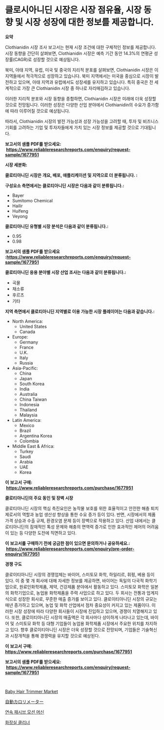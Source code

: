 <p><h1>클로시아니딘 시장은 시장 점유율, 시장 동향 및 시장 성장에 대한 정보를 제공합니다.</h1></p><p><strong>요약</strong></p>
<p><p>Clothianidin 시장 조사 보고서는 현재 시장 조건에 대한 구체적인 정보를 제공합니다. 시장 동향을 간단히 살펴보면, Clothianidin 시장은 예측 기간 동안 14.3%의 연평균 성장률(CAGR)로 성장할 것으로 예상됩니다. </p><p>북미, 아태 지역, 유럽, 미국 및 중국의 지리적 분포를 살펴보면, Clothianidin 시장은 이 지역들에서 적극적으로 성장하고 있습니다. 북미 지역에서는 미국을 중심으로 시장이 발전하고 있으며, 아태 지역과 유럽에서도 성장세를 유지하고 있습니다. 특히 중국은 전 세계적으로 가장 큰 Clothianidin 시장 중 하나로 자리매김하고 있습니다.</p><p>이러한 지리적 분포와 시장 동향을 종합하면, Clothianidin 시장은 미래에 더욱 성장할 것으로 전망됩니다. 이러한 성장은 다양한 산업 분야에서 Clothianidin의 수요가 증가함에 따라 이루어질 것으로 예상됩니다.</p><p>따라서, Clothianidin 시장의 발전 가능성과 성장 가능성을 고려할 때, 투자 및 비즈니스 기회를 고려하는 기업 및 투자자들에게 가치 있는 시장 정보를 제공할 것으로 기대됩니다.</p></p>
<p><strong>보고서의 샘플 PDF를 받으세요: &nbsp;<a href="https://www.reliableresearchreports.com/enquiry/request-sample/1677951">https://www.reliableresearchreports.com/enquiry/request-sample/1677951</a></strong></p>
<p><strong>시장 세분화:</strong></p>
<p><strong> 클로티아니딘 시장은 개요, 배포, 애플리케이션 및 지역으로 더 분류됩니다. :</strong></p>
<p><strong>구성요소 측면에서는 클로티아니딘 시장은 다음과 같이 분류됩니다.:</strong></p>
<p><ul><li>Bayer</li><li>Sumitomo Chemical</li><li>Hailir</li><li>Huifeng</li><li>Veyong</li></ul></p>
<p><strong> 클로티아니딘 유형별 시장 분석은 다음과 같이 분류됩니다.:</strong></p>
<p><ul><li>0.95</li><li>0.98</li></ul></p>
<p><strong>보고서의 샘플 PDF를 받으세요 :<a href="https://www.reliableresearchreports.com/enquiry/request-sample/1677951">https://www.reliableresearchreports.com/enquiry/request-sample/1677951</a></strong></p>
<p><strong> 클로티아니딘 응용 분야별 시장 산업 조사는 다음과 같이 분류됩니다.:</strong></p>
<p><ul><li>곡물</li><li>채소류</li><li>후르츠</li><li>기타</li></ul></p>
<p><strong>지역 측면에서 클로티아니딘 지역별로 이용 가능한 시장 플레이어는 다음과 같습니다.:</strong></p>
<p><ul>
    <li>
        North America:
        <ul>
            <li>United States</li>
            <li>Canada</li>
        </ul>
    </li>
    <li>
        Europe:
        <ul>
            <li>Germany</li>
            <li>France</li>
            <li>U.K.</li>
            <li>Italy</li>
            <li>Russia</li>
        </ul>
    </li>
    <li>
        Asia-Pacific:
        <ul>
            <li>China</li>
            <li>Japan</li>
            <li>South Korea</li>
            <li>India</li>
            <li>Australia</li>
            <li>China Taiwan</li>
            <li>Indonesia</li>
            <li>Thailand</li>
            <li>Malaysia</li>
        </ul>
    </li>
    <li>
        Latin America:
        <ul>
            <li>Mexico</li>
            <li>Brazil</li>
            <li>Argentina Korea</li>
            <li>Colombia</li>
        </ul>
    </li>
    <li>
        Middle East & Africa:
        <ul>
            <li>Turkey</li>
            <li>Saudi</li>
            <li>Arabia</li>
            <li>UAE</li>
            <li>Korea</li>
        </ul>
    </li>
    </ul></p>
<p><strong>이 보고서 구매: &nbsp;<a href="https://www.reliableresearchreports.com/purchase/1677951">https://www.reliableresearchreports.com/purchase/1677951</a></strong></p>
<p><strong>클로티아니딘의 주요 동인 및 장벽 시장</strong></p>
<p><p>클로티아니딘 시장의 핵심 촉진요인은 농작물 보호를 위한 효율적이고 안전한 해충 퇴치제로서의 역할과 농업 생산성 향상을 통한 수요 증가 등이 있다. 반면, 시장에서의 제품 가격 상승과 수출 규제, 환경오염 문제 등이 장벽으로 작용하고 있다. 산업 내에서는 클로티아니딘의 잠재적인 톡성 문제와 해충의 면역력 증가로 인한 효과적인 제어의 어려움이 있는 등 다양한 도전에 직면하고 있다.</p></p>
<p><strong>이 보고서를 구매하기 전에 궁금한 점이 있으면 문의하거나 공유하세요.: &nbsp;<a href="https://www.reliableresearchreports.com/enquiry/pre-order-enquiry/1677951">https://www.reliableresearchreports.com/enquiry/pre-order-enquiry/1677951</a></strong></p>
<p><strong>경쟁 구도</strong></p>
<p><p>클로이티아니딘 시장의 경쟁업체는 바이어, 스미토모 화학, 하일리르, 휘펑, 베용 등이 있다. 이 중 몇 개 회사에 대해 자세한 정보를 제공하면, 바이어는 독일의 다국적 화학기업으로, 원료인화학제품, 제약, 건강제품 분야에서 활동하고 있다. 스미토모 화학은 일본의 화학기업으로, 농업용 화학제품을 주력 사업으로 하고 있다. 두 회사는 전통과 업계지식으로 성장한 회사로, 꾸준한 매출 증가를 보이고 있다. 클로이티아니딘 시장의 규모는 매년 증가하고 있으며, 농업 및 화학 산업에서 점차 중요성이 커지고 있는 제품이다. 이러한 시장 성장에 따라 다양한 회사들이 시장에 진입하고 있으며, 경쟁이 치열해지고 있다. 또한, 클로이티아니딘 시장의 매출액은 각 회사마다 상이하게 나타나고 있는데, 바이어 및 스미토모 화학 등 대형 기업들이 농업용 화학제품 시장에서 주요한 위치를 차지하고 있다. 향후 클로이티아니딘 시장은 더욱 성장할 것으로 전망되며, 기업들은 기술혁신과 시장개척을 통해 경쟁력을 유지할 것으로 예상된다.</p></p>
<p><strong>이 보고서 구매: &nbsp; <a href="https://www.reliableresearchreports.com/purchase/1677951">https://www.reliableresearchreports.com/purchase/1677951</a></strong></p>
<p><strong>보고서의 샘플 PDF를 받으세요: &nbsp;<a href="https://www.reliableresearchreports.com/enquiry/request-sample/1677951">https://www.reliableresearchreports.com/enquiry/request-sample/1677951</a></strong><strong></strong></p>
<p>&nbsp;</p>
<p><p><a href="https://github.com/ChiragRP21/Market-Research-Report-List-3/blob/main/baby-hair-trimmer-market.md">Baby Hair Trimmer Market</a></p><p><a href="https://github.com/xemfu2379520/Market-Research-Report-List-1/blob/main/24500167715.md">自動カロリメーター</a></p><p><a href="https://medium.com/@arthuralety6767836754/%EC%97%B0%EC%86%8D%EC%A0%81%EC%9D%B8-%EC%88%98%EB%8F%99-%EC%9A%B4%EB%8F%99%EA%B8%B0%EA%B3%84-%EC%8B%9C%EC%9E%A5-%EC%A0%84%EB%A7%9D-%EC%82%B0%EC%97%85-%EA%B0%9C%EC%9A%94-%EB%B0%8F-%EC%98%88%EC%B8%A1-2024%EB%85%84%EB%B6%80%ED%84%B0-2031%EB%85%84%EA%B9%8C%EC%A7%80-114a10dbe188">연속 패시브 모션 머신</a></p><p><a href="https://github.com/akzkkws047661437/Market-Research-Report-List-1/blob/main/51308507143.md">화장실 클리너</a></p></p>
